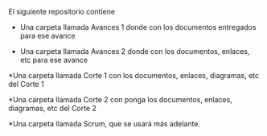 El siguiente repositorio contiene 

* Una carpeta llamada Avances 1 donde con los documentos entregados para ese avance
  
* Una carpeta llamada Avances 2 donde con los documentos, enlaces, etc para ese avance
  
*Una carpeta llamada Corte 1 con los documentos, enlaces, diagramas, etc del Corte 1

*Una carpeta llamada Corte 2 con  ponga los documentos, enlaces, diagramas, etc del Corte 2

*Una carpeta llamada Scrum, que se  usará más adelante.
